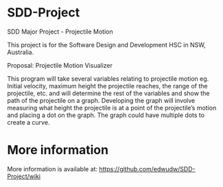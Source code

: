 # SDD-Project
SDD Major Project - Projectile Motion

This project is for the Software Design and Development HSC in NSW, Australia.

Proposal: Projectile Motion Visualizer

This program will take several variables relating to projectile motion eg. Initial velocity, maximum height the projectile reaches, the range of the projectile, etc. and will determine the rest of the variables and show the path of the projectile on a graph. Developing the graph will involve measuring what height the projectile is at a point of the projectile’s motion and placing a dot on the graph. The graph could have multiple dots to create a curve.

# More information 
More information is available at: https://github.com/edwudw/SDD-Project/wiki
